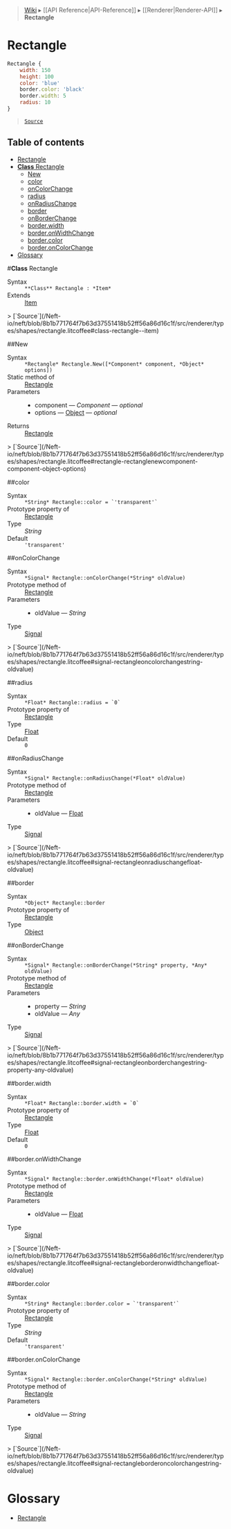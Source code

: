 > [Wiki](Home) ▸ [[API Reference|API-Reference]] ▸ [[Renderer|Renderer-API]] ▸ **Rectangle**

# Rectangle

```javascript
Rectangle {
    width: 150
    height: 100
    color: 'blue'
    border.color: 'black'
    border.width: 5
    radius: 10
}
```

> [`Source`](/Neft-io/neft/blob/8b1b771764f7b63d37551418b52ff56a86d16c1f/src/renderer/types/shapes/rectangle.litcoffee)

## Table of contents
* [Rectangle](#rectangle)
* [**Class** Rectangle](#class-rectangle)
  * [New](#new)
  * [color](#color)
  * [onColorChange](#oncolorchange)
  * [radius](#radius)
  * [onRadiusChange](#onradiuschange)
  * [border](#border)
  * [onBorderChange](#onborderchange)
  * [border.width](#borderwidth)
  * [border.onWidthChange](#borderonwidthchange)
  * [border.color](#bordercolor)
  * [border.onColorChange](#borderoncolorchange)
* [Glossary](#glossary)

#**Class** Rectangle
<dl><dt>Syntax</dt><dd><code>&#x2A;&#x2A;Class&#x2A;&#x2A; Rectangle : &#x2A;Item&#x2A;</code></dd><dt>Extends</dt><dd><a href="/Neft-io/neft/wiki/Renderer-Item-API#class-item">Item</a></dd></dl>
> [`Source`](/Neft-io/neft/blob/8b1b771764f7b63d37551418b52ff56a86d16c1f/src/renderer/types/shapes/rectangle.litcoffee#class-rectangle--item)

##New
<dl><dt>Syntax</dt><dd><code>&#x2A;Rectangle&#x2A; Rectangle.New([&#x2A;Component&#x2A; component, &#x2A;Object&#x2A; options])</code></dd><dt>Static method of</dt><dd><a href="/Neft-io/neft/wiki/Renderer-Rectangle-API#class-rectangle">Rectangle</a></dd><dt>Parameters</dt><dd><ul><li>component — <i>Component</i> — <i>optional</i></li><li>options — <a href="/Neft-io/neft/wiki/Utils-API#isobject">Object</a> — <i>optional</i></li></ul></dd><dt>Returns</dt><dd><a href="/Neft-io/neft/wiki/Renderer-Rectangle-API#class-rectangle">Rectangle</a></dd></dl>
> [`Source`](/Neft-io/neft/blob/8b1b771764f7b63d37551418b52ff56a86d16c1f/src/renderer/types/shapes/rectangle.litcoffee#rectangle-rectanglenewcomponent-component-object-options)

##color
<dl><dt>Syntax</dt><dd><code>&#x2A;String&#x2A; Rectangle::color = `'transparent'`</code></dd><dt>Prototype property of</dt><dd><a href="/Neft-io/neft/wiki/Renderer-Rectangle-API#class-rectangle">Rectangle</a></dd><dt>Type</dt><dd><i>String</i></dd><dt>Default</dt><dd><code>'transparent'</code></dd></dl>
##onColorChange
<dl><dt>Syntax</dt><dd><code>&#x2A;Signal&#x2A; Rectangle::onColorChange(&#x2A;String&#x2A; oldValue)</code></dd><dt>Prototype method of</dt><dd><a href="/Neft-io/neft/wiki/Renderer-Rectangle-API#class-rectangle">Rectangle</a></dd><dt>Parameters</dt><dd><ul><li>oldValue — <i>String</i></li></ul></dd><dt>Type</dt><dd><a href="/Neft-io/neft/wiki/Signal-API#class-signal">Signal</a></dd></dl>
> [`Source`](/Neft-io/neft/blob/8b1b771764f7b63d37551418b52ff56a86d16c1f/src/renderer/types/shapes/rectangle.litcoffee#signal-rectangleoncolorchangestring-oldvalue)

##radius
<dl><dt>Syntax</dt><dd><code>&#x2A;Float&#x2A; Rectangle::radius = `0`</code></dd><dt>Prototype property of</dt><dd><a href="/Neft-io/neft/wiki/Renderer-Rectangle-API#class-rectangle">Rectangle</a></dd><dt>Type</dt><dd><a href="/Neft-io/neft/wiki/Utils-API#isfloat">Float</a></dd><dt>Default</dt><dd><code>0</code></dd></dl>
##onRadiusChange
<dl><dt>Syntax</dt><dd><code>&#x2A;Signal&#x2A; Rectangle::onRadiusChange(&#x2A;Float&#x2A; oldValue)</code></dd><dt>Prototype method of</dt><dd><a href="/Neft-io/neft/wiki/Renderer-Rectangle-API#class-rectangle">Rectangle</a></dd><dt>Parameters</dt><dd><ul><li>oldValue — <a href="/Neft-io/neft/wiki/Utils-API#isfloat">Float</a></li></ul></dd><dt>Type</dt><dd><a href="/Neft-io/neft/wiki/Signal-API#class-signal">Signal</a></dd></dl>
> [`Source`](/Neft-io/neft/blob/8b1b771764f7b63d37551418b52ff56a86d16c1f/src/renderer/types/shapes/rectangle.litcoffee#signal-rectangleonradiuschangefloat-oldvalue)

##border
<dl><dt>Syntax</dt><dd><code>&#x2A;Object&#x2A; Rectangle::border</code></dd><dt>Prototype property of</dt><dd><a href="/Neft-io/neft/wiki/Renderer-Rectangle-API#class-rectangle">Rectangle</a></dd><dt>Type</dt><dd><a href="/Neft-io/neft/wiki/Utils-API#isobject">Object</a></dd></dl>
##onBorderChange
<dl><dt>Syntax</dt><dd><code>&#x2A;Signal&#x2A; Rectangle::onBorderChange(&#x2A;String&#x2A; property, &#x2A;Any&#x2A; oldValue)</code></dd><dt>Prototype method of</dt><dd><a href="/Neft-io/neft/wiki/Renderer-Rectangle-API#class-rectangle">Rectangle</a></dd><dt>Parameters</dt><dd><ul><li>property — <i>String</i></li><li>oldValue — <i>Any</i></li></ul></dd><dt>Type</dt><dd><a href="/Neft-io/neft/wiki/Signal-API#class-signal">Signal</a></dd></dl>
> [`Source`](/Neft-io/neft/blob/8b1b771764f7b63d37551418b52ff56a86d16c1f/src/renderer/types/shapes/rectangle.litcoffee#signal-rectangleonborderchangestring-property-any-oldvalue)

##border.width
<dl><dt>Syntax</dt><dd><code>&#x2A;Float&#x2A; Rectangle::border.width = `0`</code></dd><dt>Prototype property of</dt><dd><a href="/Neft-io/neft/wiki/Renderer-Rectangle-API#class-rectangle">Rectangle</a></dd><dt>Type</dt><dd><a href="/Neft-io/neft/wiki/Utils-API#isfloat">Float</a></dd><dt>Default</dt><dd><code>0</code></dd></dl>
##border.onWidthChange
<dl><dt>Syntax</dt><dd><code>&#x2A;Signal&#x2A; Rectangle::border.onWidthChange(&#x2A;Float&#x2A; oldValue)</code></dd><dt>Prototype method of</dt><dd><a href="/Neft-io/neft/wiki/Renderer-Rectangle-API#class-rectangle">Rectangle</a></dd><dt>Parameters</dt><dd><ul><li>oldValue — <a href="/Neft-io/neft/wiki/Utils-API#isfloat">Float</a></li></ul></dd><dt>Type</dt><dd><a href="/Neft-io/neft/wiki/Signal-API#class-signal">Signal</a></dd></dl>
> [`Source`](/Neft-io/neft/blob/8b1b771764f7b63d37551418b52ff56a86d16c1f/src/renderer/types/shapes/rectangle.litcoffee#signal-rectangleborderonwidthchangefloat-oldvalue)

##border.color
<dl><dt>Syntax</dt><dd><code>&#x2A;String&#x2A; Rectangle::border.color = `'transparent'`</code></dd><dt>Prototype property of</dt><dd><a href="/Neft-io/neft/wiki/Renderer-Rectangle-API#class-rectangle">Rectangle</a></dd><dt>Type</dt><dd><i>String</i></dd><dt>Default</dt><dd><code>'transparent'</code></dd></dl>
##border.onColorChange
<dl><dt>Syntax</dt><dd><code>&#x2A;Signal&#x2A; Rectangle::border.onColorChange(&#x2A;String&#x2A; oldValue)</code></dd><dt>Prototype method of</dt><dd><a href="/Neft-io/neft/wiki/Renderer-Rectangle-API#class-rectangle">Rectangle</a></dd><dt>Parameters</dt><dd><ul><li>oldValue — <i>String</i></li></ul></dd><dt>Type</dt><dd><a href="/Neft-io/neft/wiki/Signal-API#class-signal">Signal</a></dd></dl>
> [`Source`](/Neft-io/neft/blob/8b1b771764f7b63d37551418b52ff56a86d16c1f/src/renderer/types/shapes/rectangle.litcoffee#signal-rectangleborderoncolorchangestring-oldvalue)

# Glossary

- [Rectangle](#class-rectangle)

